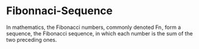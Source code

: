 # Fibonnaci-Sequence
In mathematics, the Fibonacci numbers, commonly denoted Fn , form a sequence, the Fibonacci sequence, in which each number is the sum of the two preceding ones.
